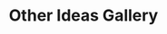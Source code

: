 ---
layout: project_gallery
title: Other Ideas Gallery
description: Some images
project_url: other-ideas
---